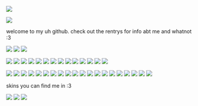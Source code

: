 ![](https://cdn.discordapp.com/attachments/862833706271899678/1195784173370216608/Untitled344_1.png?ex=65b53fcb&is=65a2cacb&hm=583ff82a54c4a5c44fedae332b22292bc471d7b7a08bd7c3c141b1be09efc220&)

![](https://media1.tenor.com/m/ZddLzBnRpukAAAAd/dead-plate-rody-dead-plate.gif)

welcome to my uh github. check out the rentrys for info abt me and whatnot :3

![](https://64.media.tumblr.com/caa86a951ef416564ce0693f43fac189/cf9d480949b77157-c5/s640x960/08f0ac6023becc625d17e015c8cc2415cf8d9d1e.gifv)
![](https://64.media.tumblr.com/03bc9f342f7771a83d8bbcaaad6a1a0a/3558b906d3e28e70-ea/s640x960/b49c5b77a7f686076059c0c4a8863d0b8e60863d.gifv)
![](https://64.media.tumblr.com/98cbff73dff1acd0b91e4acfde07cd9f/f7f48592f66a655a-23/s500x750/b01ae591a4d24de9cc02a7b85e2d0c76b3ad6375.pnj)

![](https://mikejima.crd.co/assets/images/gallery09/488c9779.gif?v=03449813)
![](https://64.media.tumblr.com/bb8140d2e8a35e966d23a38fff047677/3558b906d3e28e70-46/s250x400/47951ca3fc6c70ce01a67bc55209bf8d2a58c697.gifv)
![](https://y2k.neocities.org/blinkiez/252731rd2czu7vk5.gif)
![](https://64.media.tumblr.com/d28f09e884de57461e4c1722d99d2b34/b4efadd60ae6c6cc-41/s250x400/cbbd117133e762b887592fc4f3cbfe52ea19791f.gifv)
![](https://64.media.tumblr.com/02ec18495084d57d3c05ce7fb7eb335d/4a90efbd82875386-75/s250x400/7d019ffe2a62ddc4b60c6067d92e8d27b6b8f998.gifv)
![](https://64.media.tumblr.com/274419cae1007006bd37b1af8026132b/4a90efbd82875386-d7/s250x400/41adcce14b6dc6eb98272ad9565ac0d98a30723d.gifv)
![](https://y2k.neocities.org/blinkiez/coffin.gif)
![](https://64.media.tumblr.com/218c56de7a4c03301d390d995bc3c85b/06c8f3f7fec6aa6f-77/s250x400/c2a074684d30e5342f49eefb47803cb2bac8a3cd.gifv)
![](https://64.media.tumblr.com/95852d71e31ff25c01df642f4af6bd5c/5236571abd779e3a-c7/s250x400/f44f8e0ba0a96a8288d2d1afe7f1400a9a026dda.gifv)
![](https://64.media.tumblr.com/bcf10806d0b1e0ac2bd7776d8e2f07ca/f20f0731857f3568-dc/s250x400/ff90f8e3ea681a5baa51a69b696bfd5c8bd6e6f4.gifv)
![](https://64.media.tumblr.com/afb0432119d50ea89edc15420e435f18/c31d53c05dc221a7-9a/s250x400/b0e066182782009dd678b1861668cab14f43c5a3.gifv)
![](https://64.media.tumblr.com/c40261e64ec92fd07d36dfd71cc559d7/e666d36b799e815e-4a/s250x400/9364f6a64c5a3adb006270359dcd7a5e9717f827.gifv)
![](https://64.media.tumblr.com/028ecb83f1ca3a580f3c9d966f1870aa/f0424b13e269e0d1-22/s250x400/8bf55d72669b9c80bbe9bee7dd1904bd0d601e52.gif)
![](https://64.media.tumblr.com/11d7604659fa720296041dab5f35775b/a2c22d45d485e6f7-71/s250x400/5701accfc29c27eb9bccad3df8b1033f14539135.gifv)

![](https://external-media.spacehey.net/media/sjgYACi_shwbZLfs91IvL9-OCeVOeb40qKoCesp-egd8=/https://kopawz.neocities.org/stamphoard/stamps/silly.jpg)
![](https://external-media.spacehey.net/media/s75n4UyunwpYVi92GNWF8l1CIiIN5Rvl6BEVGXQifXdE=/https://images-wixmp-ed30a86b8c4ca887773594c2.wixmp.com/f/f8c94150-0cb0-4546-a87c-8a171001ba13/d3ng4we-6591af4f-70d6-4922-8451-f8ea47e78907.png?token=eyJ0eXAiOiJKV1QiLCJhbGciOiJIUzI1NiJ9.eyJzdWIiOiJ1cm46YXBwOjdlMGQxODg5ODIyNjQzNzNhNWYwZDQxNWVhMGQyNmUwIiwiaXNzIjoidXJuOmFwcDo3ZTBkMTg4OTgyMjY0MzczYTVmMGQ0MTVlYTBkMjZlMCIsIm9iaiI6W1t7InBhdGgiOiJcL2ZcL2Y4Yzk0MTUwLTBjYjAtNDU0Ni1hODdjLThhMTcxMDAxYmExM1wvZDNuZzR3ZS02NTkxYWY0Zi03MGQ2LTQ5MjItODQ1MS1mOGVhNDdlNzg5MDcucG5nIn1dXSwiYXVkIjpbInVybjpzZXJ2aWNlOmZpbGUuZG93bmxvYWQiXX0.PMI5H6cYmoat6sOQwvTaRLyfu1E8pl7298GyqBpwWXk)
![](https://external-media.spacehey.net/media/sbbloj8jwzshUQM6iMuI-Sc0mmmGZRViL5zsaGqwwjIE=/https://images-wixmp-ed30a86b8c4ca887773594c2.wixmp.com/f/716f8f4f-c628-4e91-86c6-277099ce38a9/d30cd3p-c62c12bf-dd59-4f60-b0ce-f5ac32d64eb2.png?token=eyJ0eXAiOiJKV1QiLCJhbGciOiJIUzI1NiJ9.eyJzdWIiOiJ1cm46YXBwOjdlMGQxODg5ODIyNjQzNzNhNWYwZDQxNWVhMGQyNmUwIiwiaXNzIjoidXJuOmFwcDo3ZTBkMTg4OTgyMjY0MzczYTVmMGQ0MTVlYTBkMjZlMCIsIm9iaiI6W1t7InBhdGgiOiJcL2ZcLzcxNmY4ZjRmLWM2MjgtNGU5MS04NmM2LTI3NzA5OWNlMzhhOVwvZDMwY2QzcC1jNjJjMTJiZi1kZDU5LTRmNjAtYjBjZS1mNWFjMzJkNjRlYjIucG5nIn1dXSwiYXVkIjpbInVybjpzZXJ2aWNlOmZpbGUuZG93bmxvYWQiXX0.fTRhFWL_1JxM4x_iBAFbUcE0oWx9_QWT2Oz2aob0uWc)
![](https://external-media.spacehey.net/media/s33wFTms6oWtz3QJRMcnKGxNUcEPAGghnOJ6K3MW4E_g=/https://images-wixmp-ed30a86b8c4ca887773594c2.wixmp.com/f/716f8f4f-c628-4e91-86c6-277099ce38a9/d31mgne-dff62a3b-76d8-4f01-8d2b-8d160aba87bf.png?token=eyJ0eXAiOiJKV1QiLCJhbGciOiJIUzI1NiJ9.eyJzdWIiOiJ1cm46YXBwOjdlMGQxODg5ODIyNjQzNzNhNWYwZDQxNWVhMGQyNmUwIiwiaXNzIjoidXJuOmFwcDo3ZTBkMTg4OTgyMjY0MzczYTVmMGQ0MTVlYTBkMjZlMCIsIm9iaiI6W1t7InBhdGgiOiJcL2ZcLzcxNmY4ZjRmLWM2MjgtNGU5MS04NmM2LTI3NzA5OWNlMzhhOVwvZDMxbWduZS1kZmY2MmEzYi03NmQ4LTRmMDEtOGQyYi04ZDE2MGFiYTg3YmYucG5nIn1dXSwiYXVkIjpbInVybjpzZXJ2aWNlOmZpbGUuZG93bmxvYWQiXX0.gIEC0iFHM8GpQPPs7LJKA5tbTmiVR6bJsZxnteD_Ilc)
![](https://external-media.spacehey.net/media/sg8jdWoUjE-iN0xAsUKDX3zb7L3a3xWm5STfTHTTnaZo=/https://images-wixmp-ed30a86b8c4ca887773594c2.wixmp.com/f/4508fe2f-f853-46ff-bcd6-19cd43a4ec15/d26u2nz-762d5439-f208-4583-8332-0eb8ea6fca08.png?token=eyJ0eXAiOiJKV1QiLCJhbGciOiJIUzI1NiJ9.eyJzdWIiOiJ1cm46YXBwOjdlMGQxODg5ODIyNjQzNzNhNWYwZDQxNWVhMGQyNmUwIiwiaXNzIjoidXJuOmFwcDo3ZTBkMTg4OTgyMjY0MzczYTVmMGQ0MTVlYTBkMjZlMCIsIm9iaiI6W1t7InBhdGgiOiJcL2ZcLzQ1MDhmZTJmLWY4NTMtNDZmZi1iY2Q2LTE5Y2Q0M2E0ZWMxNVwvZDI2dTJuei03NjJkNTQzOS1mMjA4LTQ1ODMtODMzMi0wZWI4ZWE2ZmNhMDgucG5nIn1dXSwiYXVkIjpbInVybjpzZXJ2aWNlOmZpbGUuZG93bmxvYWQiXX0.sbUZMTHaXpnpgWvwxFxsjNoHX5QJY4Uvt3dmGXQEO_Q)
![](https://external-media.spacehey.net/media/sD-sbI6P3BUBNqjC5x3erq_iFII6CCm7ZtLpa6lEorn4=/https://images-wixmp-ed30a86b8c4ca887773594c2.wixmp.com/f/b8e1738b-f255-42d0-aa82-2b6e95da3a11/daq81hi-d5300cc8-fbdc-4b4d-b193-1facaefba194.png?token=eyJ0eXAiOiJKV1QiLCJhbGciOiJIUzI1NiJ9.eyJzdWIiOiJ1cm46YXBwOjdlMGQxODg5ODIyNjQzNzNhNWYwZDQxNWVhMGQyNmUwIiwiaXNzIjoidXJuOmFwcDo3ZTBkMTg4OTgyMjY0MzczYTVmMGQ0MTVlYTBkMjZlMCIsIm9iaiI6W1t7InBhdGgiOiJcL2ZcL2I4ZTE3MzhiLWYyNTUtNDJkMC1hYTgyLTJiNmU5NWRhM2ExMVwvZGFxODFoaS1kNTMwMGNjOC1mYmRjLTRiNGQtYjE5My0xZmFjYWVmYmExOTQucG5nIn1dXSwiYXVkIjpbInVybjpzZXJ2aWNlOmZpbGUuZG93bmxvYWQiXX0.G8K0Vo4liCc_EnaBDxbG306Va_QnVbo7DsUQJucURVE)
![](https://external-media.spacehey.net/media/syt7Ujyj6PYeKbpsuRuB0M8PbFtjdNJVLdjU-PM9mFu0=/https://images-wixmp-ed30a86b8c4ca887773594c2.wixmp.com/f/709dc3e7-8cf5-49d3-826b-145bbff9cfd7/ddb2ak8-415e422a-4e53-4936-89e3-c4affc2dc4d9.png?token=eyJ0eXAiOiJKV1QiLCJhbGciOiJIUzI1NiJ9.eyJzdWIiOiJ1cm46YXBwOjdlMGQxODg5ODIyNjQzNzNhNWYwZDQxNWVhMGQyNmUwIiwiaXNzIjoidXJuOmFwcDo3ZTBkMTg4OTgyMjY0MzczYTVmMGQ0MTVlYTBkMjZlMCIsIm9iaiI6W1t7InBhdGgiOiJcL2ZcLzcwOWRjM2U3LThjZjUtNDlkMy04MjZiLTE0NWJiZmY5Y2ZkN1wvZGRiMmFrOC00MTVlNDIyYS00ZTUzLTQ5MzYtODllMy1jNGFmZmMyZGM0ZDkucG5nIn1dXSwiYXVkIjpbInVybjpzZXJ2aWNlOmZpbGUuZG93bmxvYWQiXX0.RZ6Ed5Peq5FYtFDnzb8Qd4JsJTRY1uJTw6GBvpX19IQ)
![](https://64.media.tumblr.com/c61f22d0a698882c07a950d390ab1aeb/1b8381f969116a1e-73/s100x200/d02db2ba346fc2b0496f9c95d79b5d6217f5c50e.gifv)
![](https://64.media.tumblr.com/48eddd33be41c7a74fb77f3fbce6704e/e16d9c3fd8438e13-67/s100x200/fb60e50a02384caf95f1a253edc57f7ccf4ade27.pnj)
![](https://external-media.spacehey.net/media/siHmaQ7WEgLdhpNMLAQ4Cq-SaaJ_iFnMOZEpQKuqHruU=/https://images-wixmp-ed30a86b8c4ca887773594c2.wixmp.com/f/95978eea-da71-4fab-ba31-bb112ffe44a4/d4nav88-9ed63f39-5f46-4dc0-be65-70de0157dc5d.png?token=eyJ0eXAiOiJKV1QiLCJhbGciOiJIUzI1NiJ9.eyJzdWIiOiJ1cm46YXBwOjdlMGQxODg5ODIyNjQzNzNhNWYwZDQxNWVhMGQyNmUwIiwiaXNzIjoidXJuOmFwcDo3ZTBkMTg4OTgyMjY0MzczYTVmMGQ0MTVlYTBkMjZlMCIsIm9iaiI6W1t7InBhdGgiOiJcL2ZcLzk1OTc4ZWVhLWRhNzEtNGZhYi1iYTMxLWJiMTEyZmZlNDRhNFwvZDRuYXY4OC05ZWQ2M2YzOS01ZjQ2LTRkYzAtYmU2NS03MGRlMDE1N2RjNWQucG5nIn1dXSwiYXVkIjpbInVybjpzZXJ2aWNlOmZpbGUuZG93bmxvYWQiXX0.xTaBoAiIcUc-MbBiNUwYi0NcIgceGeP09uFvwDtH0I8)
![](https://64.media.tumblr.com/bbd1ccffa35e052d759936c7b017d59a/57afcf8767df6163-7a/s100x200/023dd73e5d567fadcde4390b8d2131befa089872.gifv)
![](https://64.media.tumblr.com/96dd094c4fec6178867d1c0b137f2531/57afcf8767df6163-fe/s250x400/3839bbaa8a41635f360f8266ca2b8cdafdd5344f.gifv)
![](https://64.media.tumblr.com/69378113e8f4439e147bf42d96964f6e/57afcf8767df6163-0b/s100x200/9a79163254dd0aad705956738a9dbb8325ae4367.gifv)
![](https://external-media.spacehey.net/media/sCMP6oMQ5WcT6OmSsaKZNnHR7BZT0GZ7C2IoKo2J69EA=/https://images-wixmp-ed30a86b8c4ca887773594c2.wixmp.com/f/527feb50-67c6-4a55-9c4a-eed64a172233/d1knerh-14db0ad1-60f1-4b3a-a6bd-9e8964efbb73.png?token=eyJ0eXAiOiJKV1QiLCJhbGciOiJIUzI1NiJ9.eyJzdWIiOiJ1cm46YXBwOjdlMGQxODg5ODIyNjQzNzNhNWYwZDQxNWVhMGQyNmUwIiwiaXNzIjoidXJuOmFwcDo3ZTBkMTg4OTgyMjY0MzczYTVmMGQ0MTVlYTBkMjZlMCIsIm9iaiI6W1t7InBhdGgiOiJcL2ZcLzUyN2ZlYjUwLTY3YzYtNGE1NS05YzRhLWVlZDY0YTE3MjIzM1wvZDFrbmVyaC0xNGRiMGFkMS02MGYxLTRiM2EtYTZiZC05ZTg5NjRlZmJiNzMucG5nIn1dXSwiYXVkIjpbInVybjpzZXJ2aWNlOmZpbGUuZG93bmxvYWQiXX0.AZ-lZWECYqQwn1QdlyZgmoKYAuE3K8kmECK4kezMALM)
![](https://64.media.tumblr.com/2a8524e5900f060f122a26a800713f62/57afcf8767df6163-33/s100x200/c44c444e3bdb5be76f195ebc64b585589a7106f0.gifv)
![](https://external-media.spacehey.net/media/sO9ShY8tqPOvgzKG70XgvmMfHXE3y6u7bMdeylTaakTc=/https://images-wixmp-ed30a86b8c4ca887773594c2.wixmp.com/f/6160030c-d889-4a25-92ab-f76f242267eb/d33qiw5-f14cc316-0549-46ce-93d7-dcd444e95659.jpg?token=eyJ0eXAiOiJKV1QiLCJhbGciOiJIUzI1NiJ9.eyJzdWIiOiJ1cm46YXBwOjdlMGQxODg5ODIyNjQzNzNhNWYwZDQxNWVhMGQyNmUwIiwiaXNzIjoidXJuOmFwcDo3ZTBkMTg4OTgyMjY0MzczYTVmMGQ0MTVlYTBkMjZlMCIsIm9iaiI6W1t7InBhdGgiOiJcL2ZcLzYxNjAwMzBjLWQ4ODktNGEyNS05MmFiLWY3NmYyNDIyNjdlYlwvZDMzcWl3NS1mMTRjYzMxNi0wNTQ5LTQ2Y2UtOTNkNy1kY2Q0NDRlOTU2NTkuanBnIn1dXSwiYXVkIjpbInVybjpzZXJ2aWNlOmZpbGUuZG93bmxvYWQiXX0.b2uZbza6jYwb8u_MbKb0IrEJcOvsv-CPEEQRyawaLBo)
![](https://external-media.spacehey.net/media/sAIIXodSL65tqfC-ZheZhQsZyvNYSDlzpAmcEUBkk-S4=/https://images-wixmp-ed30a86b8c4ca887773594c2.wixmp.com/f/6074a050-123a-41eb-ac8b-10da98c970f4/d1rxza1-6767aaa2-d0e2-48bc-950a-1a0f430c125f.png?token=eyJ0eXAiOiJKV1QiLCJhbGciOiJIUzI1NiJ9.eyJzdWIiOiJ1cm46YXBwOjdlMGQxODg5ODIyNjQzNzNhNWYwZDQxNWVhMGQyNmUwIiwiaXNzIjoidXJuOmFwcDo3ZTBkMTg4OTgyMjY0MzczYTVmMGQ0MTVlYTBkMjZlMCIsIm9iaiI6W1t7InBhdGgiOiJcL2ZcLzYwNzRhMDUwLTEyM2EtNDFlYi1hYzhiLTEwZGE5OGM5NzBmNFwvZDFyeHphMS02NzY3YWFhMi1kMGUyLTQ4YmMtOTUwYS0xYTBmNDMwYzEyNWYucG5nIn1dXSwiYXVkIjpbInVybjpzZXJ2aWNlOmZpbGUuZG93bmxvYWQiXX0.vS5J9nk3O7SJnU_Mnh49rnKicKp5mNEfQkFAM0vV0cs)
![](https://external-media.spacehey.net/media/shJGn4uXjpKdvh30CLUiZSwCbTtAHi479t_MKK_tIeE4=/https://images-wixmp-ed30a86b8c4ca887773594c2.wixmp.com/f/cb394fb6-4f19-4257-8c2b-7d1f91b9d0db/d1nfrs1-d1680eaa-c9c8-496e-9813-35156332fa68.jpg?token=eyJ0eXAiOiJKV1QiLCJhbGciOiJIUzI1NiJ9.eyJzdWIiOiJ1cm46YXBwOjdlMGQxODg5ODIyNjQzNzNhNWYwZDQxNWVhMGQyNmUwIiwiaXNzIjoidXJuOmFwcDo3ZTBkMTg4OTgyMjY0MzczYTVmMGQ0MTVlYTBkMjZlMCIsIm9iaiI6W1t7InBhdGgiOiJcL2ZcL2NiMzk0ZmI2LTRmMTktNDI1Ny04YzJiLTdkMWY5MWI5ZDBkYlwvZDFuZnJzMS1kMTY4MGVhYS1jOWM4LTQ5NmUtOTgxMy0zNTE1NjMzMmZhNjguanBnIn1dXSwiYXVkIjpbInVybjpzZXJ2aWNlOmZpbGUuZG93bmxvYWQiXX0.9VEuDv4dWVNC-UaIX4X1_Yz1rKWqRpl8ddWEIduGDNs)
![](https://external-media.spacehey.net/media/sPFUmcegi0rz-9X-qYzita-YBNm3d19mw877sQ9WX4AQ=/https://cdn.discordapp.com/attachments/1030651939454717992/1031246572702400642/unknown.png)
![](https://cdn.discordapp.com/attachments/862833706271899678/1196502599462031410/68747470733a2f2f66696c65732e636174626f782e6d6f652f7a79363761362e77656270.png?ex=65b7dce1&is=65a567e1&hm=6a736170ab199dd86551ef3f0b90fc52766af88629143a7c75c53447f84c69b9&)

skins you can find me in :3

![](https://cdn.discordapp.com/attachments/862833706271899678/1196588387675668571/pony-town-I_love_my_girlfriend_-boop-6x_1.gif?ex=65b82cc7&is=65a5b7c7&hm=18b11d37d5f1c764817f6008065e5b71059b14cf3b994f2cdc7b7b261524f1f7&)
![](https://cdn.discordapp.com/attachments/862833706271899678/1196588968242843759/pony-town-BRIANSTELLS_-_TWF_-_KIN___CH-double-nod-6x.gif?ex=65b82d51&is=65a5b851&hm=e5de435841b5ce2bee3f7d425acd5d2a5740773135fcde233d586f88d458af56&)
![](https://cdn.discordapp.com/attachments/862833706271899678/1196589369730027630/pony-town-ORANGE_KRAKEN_-_FURSONA-silly-wink-ponyplush-6x.gif?ex=65b82db1&is=65a5b8b1&hm=279a780651aaf1dacf937b4ed153ee11092f98ad4be24a567633e827e11eb013&)
